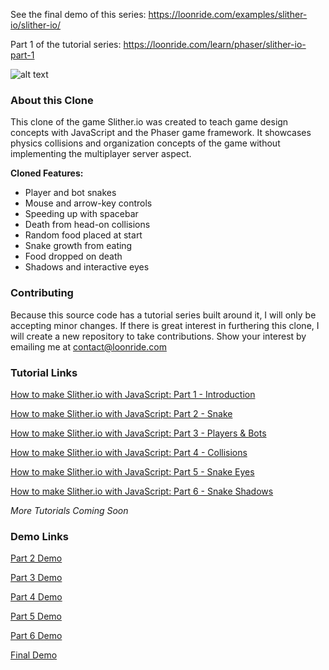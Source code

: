 See the final demo of this series: https://loonride.com/examples/slither-io/slither-io/

Part 1 of the tutorial series: https://loonride.com/learn/phaser/slither-io-part-1

![alt text](https://firebasestorage.googleapis.com/v0/b/loon-ride-webpage.appspot.com/o/media%2F-Ko8Qs0e-jOLtO9GX2Va?alt=media&token=91332f8c-453b-438c-a89f-b65223529acc "how to make Slither.io Part 1")


### About this Clone

This clone of the game Slither.io was created to teach game design concepts with JavaScript and the Phaser game framework. It showcases physics collisions and organization concepts of the game without implementing the multiplayer server aspect.

**Cloned Features:**

* Player and bot snakes
* Mouse and arrow-key controls
* Speeding up with spacebar
* Death from head-on collisions
* Random food placed at start
* Snake growth from eating
* Food dropped on death
* Shadows and interactive eyes


### Contributing

Because this source code has a tutorial series built around it, I will only be accepting minor changes. If there is great interest in furthering this clone, I will create a new repository to take contributions. Show your interest by emailing me at contact@loonride.com


### Tutorial Links

<a href="https://loonride.com/learn/phaser/slither-io-part-1">How to make Slither.io with JavaScript: Part 1 - Introduction</a>

<a href="https://loonride.com/learn/phaser/slither-io-part-2">How to make Slither.io with JavaScript: Part 2 - Snake</a>

<a href="https://loonride.com/learn/phaser/slither-io-part-3">How to make Slither.io with JavaScript: Part 3 - Players & Bots</a>

<a href="https://loonride.com/learn/phaser/slither-io-part-4">How to make Slither.io with JavaScript: Part 4 - Collisions</a>

<a href="https://loonride.com/learn/phaser/slither-io-part-5">How to make Slither.io with JavaScript: Part 5 - Snake Eyes</a>

<a href="https://loonride.com/learn/phaser/slither-io-part-6">How to make Slither.io with JavaScript: Part 6 - Snake Shadows</a>

*More Tutorials Coming Soon*


### Demo Links

<a href="https://loonride.com/examples/slither-io/part-2/">Part 2 Demo</a>

<a href="https://loonride.com/examples/slither-io/part-3/">Part 3 Demo</a>

<a href="https://loonride.com/examples/slither-io/part-4/">Part 4 Demo</a>

<a href="https://loonride.com/examples/slither-io/part-5/">Part 5 Demo</a>

<a href="https://loonride.com/examples/slither-io/part-6/">Part 6 Demo</a>

<a href="https://loonride.com/examples/slither-io/slither-io/">Final Demo</a>
